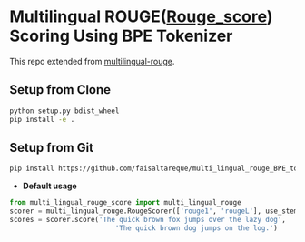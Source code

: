 # Multilingual ROUGE([Rouge_score](https://github.com/google-research/google-research/tree/master/rouge)) Scoring Using BPE Tokenizer 

This repo extended from [
multilingual-rouge](https://github.com/KaiQiangSong/multilingual-rouge).
  


## Setup from Clone
```bash
python setup.py bdist_wheel
pip install -e .
```

## Setup from Git
```bash
pip install https://github.com/faisaltareque/multi_lingual_rouge_BPE_tokenizer
```


* **Default usage**


```python
from multi_lingual_rouge_score import multi_lingual_rouge
scorer = multi_lingual_rouge.RougeScorer(['rouge1', 'rougeL'], use_stemmer=True)
scores = scorer.score('The quick brown fox jumps over the lazy dog',
                          'The quick brown dog jumps on the log.')
```
